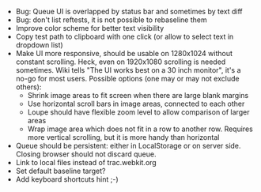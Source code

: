 * Bug: Queue UI is overlapped by status bar and sometimes by text diff
* Bug: don't list reftests, it is not possible to rebaseline them
* Improve color scheme for better text visibility
* Copy test path to clipboard with one click (or allow to select text in dropdown list)
* Make UI more responsive, should be usable on 1280x1024 without constant scrolling. Heck, even on 1920x1080 scrolling is needed sometimes. Wiki tells "The UI works best on a 30 inch monitor", it's a no-go for most users. Possible options (one may or may not exclude others):
    * Shrink image areas to fit screen when there are large blank margins
    * Use horizontal scroll bars in image areas, connected to each other
    * Loupe should have flexible zoom level to allow comparison of larger areas
    * Wrap image area which does not fit in a row to another row. Requires more vertical scrolling, but it is more handy than horizontal
* Queue should be persistent: either in LocalStorage or on server side. Closing browser should not discard queue.
* Link to local files instead of trac.webkit.org
* Set default baseline target?
* Add keyboard shortcuts hint ;-)